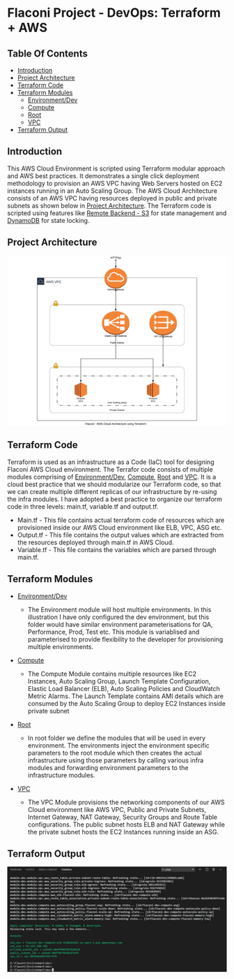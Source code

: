 # Flaconi Project - DevOps: Terraform + AWS 

## Table Of Contents

* [Introduction](#introduction)
* [Project Architecture](#project-architecture)
* [Terraform Code](#terraform-code)
* [Terraform Modules](#terraform-modules)
    * [Environment/Dev](https://github.com/abhinav-k07/projects/tree/master/Environment/dev)
    * [Compute](https://github.com/abhinav-k07/projects/tree/master/Modules/compute)
    * [Root](https://github.com/abhinav-k07/projects/tree/master/Modules/root)
    * [VPC](https://github.com/abhinav-k07/projects/tree/master/Modules/vpc)
* [Terraform Output](#terraform-output)
    



## Introduction

This AWS Cloud Environment is scripted using Terraform modular approach and AWS best practices. It demonstrates a single click deployment methodology to provision an AWS VPC having Web Servers hosted on EC2 instances running in an Auto Scaling Group. The AWS Cloud Architecture consists of an AWS VPC having resources deployed in public and private subnets as shown below in [Project Architecture](#project-architecture). The Terraform code is scripted using features like [Remote Backend - S3](https://www.terraform.io/docs/backends/types/s3.html) for state management and [DynamoDB](https://www.terraform.io/docs/state/locking.html) for state locking.

## Project Architecture

![alt text](https://raw.githubusercontent.com/abhinav-k07/projects/master/Flaconi%20Docs/Flaconi%20-%20DevOps%20AWS%20Cloud%20and%20Terraform.jpeg)

## Terraform Code

Terraform is used as an infrastructure as a Code (IaC) tool for designing Flaconi AWS Cloud environment. The Terrafor code consists of multiple modules comprising of [Environment/Dev](https://github.com/abhinav-k07/projects/tree/master/Environment/dev), [Compute](https://github.com/abhinav-k07/projects/tree/master/Modules/compute), [Root](https://github.com/abhinav-k07/projects/tree/master/Modules/root) and [VPC](https://github.com/abhinav-k07/projects/tree/master/Modules/vpc). It is a cloud best practice that we should modularize our Terraform code, so that we can create multiple different replicas of our infrastructure by re-using the infra modules. I have adopted a best practice to organize our terraform code in three levels: main.tf, variable.tf and output.tf.

* Main.tf - This file contains actual terraform code of resources which are provisioned inside our AWS Cloud environment like ELB, VPC, ASG etc.
* Output.tf - This file contains the output values which are extracted from the resources deployed through main.tf in AWS Cloud.
* Variable.tf - This file contains the variables which are parsed through main.tf.


## Terraform Modules

* [Environment/Dev](https://github.com/abhinav-k07/projects/tree/master/Environment/dev)
    * The Environment module will host multiple environments. In this illustration I have only configured the dev environment, but this folder would have similar environment parameterisations for QA, Performance, Prod, Test etc. This module is variablised and parameterised to provide flexibility to the developer for provisioning multiple environments.

* [Compute](https://github.com/abhinav-k07/projects/tree/master/Modules/compute)
    * The Compute Module contains multiple resources like EC2 Instances, Auto Scaling Group, Launch Template Configuration, Elastic Load Balancer (ELB), Auto Scaling Policies and CloudWatch Metric Alarms. The Launch Template contains AMI details which are consumed by the Auto Scaling Group to deploy EC2 Instances inside private subnet
    
* [Root](https://github.com/abhinav-k07/projects/tree/master/Modules/root)
    * In root folder we define the modules that will be used in every environment. The environments inject the environment specific parameters to the root module which then creates the actual infrastructure using those parameters by calling various infra modules and forwarding environment parameters to the infrastructure modules.

* [VPC](https://github.com/abhinav-k07/projects/tree/master/Modules/vpc)
    * The VPC Module provisions the networking components of our AWS Cloud environment like AWS VPC, Public and Private Subnets, Internet Gateway, NAT Gateway, Security Groups and Route Table configurations. The public subnet hosts ELB and NAT Gateway while the private subnet hosts the EC2 Instances running inside an ASG.


## Terraform Output

![alt text](https://raw.githubusercontent.com/abhinav-k07/projects/master/Flaconi%20Docs/Terraform%20Outputs.JPG)
